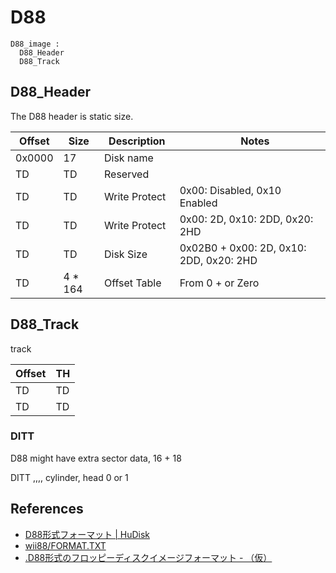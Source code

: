 # D88

```
D88_image :
  D88_Header 
  D88_Track 

```
## D88_Header

The D88 header is static size.

|  Offset  |  Size  | Description |　Notes |
| ---- | ---- | ---- | ---- |
|  0x0000  |  17  | Disk name | 
|  TD  |  TD  | Reserved　| 
|  TD  |  TD  | Write Protect　|  0x00: Disabled, 0x10 Enabled |
|  TD  |  TD  | Write Protect　|  0x00: 2D, 0x10: 2DD, 0x20: 2HD |
|  TD  |  TD  | Disk Size　|  0x02B0 + 0x00: 2D, 0x10: 2DD, 0x20: 2HD |
|  TD  |  4 * 164  | Offset Table　|  From 0 +  or Zero |

## D88_Track

track


|  Offset  |  TH  |
| ---- | ---- |
|  TD  |  TD  |
|  TD  |  TD  |

### DITT

D88 might have extra sector data, 16 + 18

DITT   ,,,, cylinder, head 0 or 1

## References

- [D88形式フォーマット | HuDisk](https://boukichi.github.io/HuDisk/DISK.html)
- [wii88/FORMAT.TXT](https://github.com/jpzm/wii88/blob/master/document/FORMAT.TXT)
- [.D88形式のフロッピーディスクイメージフォーマット - （仮）](http://gra4.hatenadiary.jp/entry/20171108/1510096429)